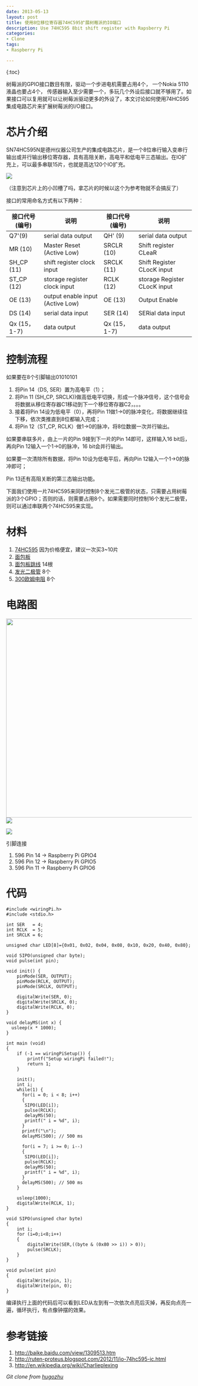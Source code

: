 ```yaml
---
date: 2013-05-13
layout: post
title: 使用8位移位寄存器74HC595扩展树莓派的IO端口
description: Use 74HC595 8bit shift register with Rapsberry Pi
categories:
- Clone
tags:
- Raspberry Pi

---
```


{:toc}

树莓派的GPIO接口数目有限，驱动一个步进电机需要占用4个， 一个Nokia 5110液晶也要占4个， 传感器输入至少需要一个，多玩几个外设后接口就不够用了。如果接口可以复用就可以让树莓派驱动更多的外设了，本文讨论如何使用74HC595集成电路芯片来扩展树莓派的I/O接口。


# 芯片介绍
SN74HC595N是德州仪器公司生产的集成电路芯片，是一个8位串行输入变串行输出或并行输出移位寄存器，具有高阻关断，高电平和低电平三态输出。在IO扩充上，可以最多串联15片，也就是高达120个IO扩充。

<img src="https://www.evernote.com/shard/s26/sh/b90034cc-cdf8-426d-a79d-16bbbcbb49b2/0ba3371f3039afa71a17bad845eede7a/deep/0/Screenshot%205/12/13%2010:42%20PM.png"/>

（注意到芯片上的小凹槽了吗，拿芯片的时候以这个为参考物就不会搞反了）

接口的常用命名方式有以下两种：

接口代号(编号)  | 说明     | 接口代号(编号)      | 说明 
---------- | -------- | ------------  | ------------ 
Q7'(9)   |serial data output    | QH'  (9)           | serial data output 
MR (10)	 |Master Reset (Active Low)    | SRCLR  (10)            | Shift register CLeaR
SH_CP (11)          |shift register clock input    | SRCLK  (11)            | Shift Register CLocK input
ST_CP (12)          |storage register clock input    | RCLK  (12)            | storage Register CLocK input
OE (13)          |output enable input (Active Low)| OE  (13)            | Output Enable
DS (14)         |serial data input       | SER (14)             | SERial data input
Qx (15，1-7)         |data output       | Qx (15，1-7)            | data output

# 控制流程
如果要在8个引脚输出01010101

1. 将Pin 14（DS, SER）置为高电平（1）；
2. 将Pin 11 (SH_CP, SRCLK))做高低电平切换，形成一个脉冲信号，这个信号会将数据从移位寄存器C1移动到下一个移位寄存器C2，。。。
3. 接着将Pin 14设为低电平（0），再将Pin 11做1->0的脉冲变化，将数据继续往下移，依次类推直到8位都输入完成；
4. 将Pin 12（ST_CP, RCLK）做1->0的脉冲，将8位数据一次并行输出。

如果要串联多片，由上一片的Pin 9接到下一片的Pin 14即可，这样输入16 bit后，再向Pin 12输入一个1->0的脉冲，16 bit会并行输出。

如果要一次清除所有数据，将Pin 10设为低电平后，再向Pin 12输入一个1->0的脉冲即可；

Pin 13还有高阻关断的第三态输出功能。

下面我们使用一片74HC595来同时控制8个发光二极管的状态，只需要占用树莓派的3个GPIO；否则的话，则需要占用8个。如果需要同时控制16个发光二极管，则可以通过串联两个74HC595来实现。

# 材料
1. [74HC595](http://item.taobao.com/item.htm?spm=a1z0d.1.1000638.45.bTo9PZ&id=3136071980) 因为价格便宜，建议一次买3~10片
2. [面包板](http://list.tmall.com/search_product.htm?q=%C3%E6%B0%FC%B0%E5&type=p&style=&cat=all)
3. [面包板跳线](http://re.taobao.com/eauction?e=WZUyNh6fV9rghojqVNxKsQRl3vWzxAV13G1s8WRbfpWLltG5xFicOSFINJCCZ52POOqhJP6qr9i9NE9AQxtQk3S1BzvCCF6OuLrQdcbQlR6B3ujUJI0OeA%3D%3D&ptype=100011&clk1=ebe7f36b49064c26364fbf2d12bbd3da&upsid=ebe7f36b49064c26364fbf2d12bbd3da) 14根
4. [发光二极管](http://re.taobao.com/eauction?e=NW2xGTCNV2%2FghojqVNxKsRoUGnN%2F%2FLrYlWsbAjdmP56LltG5xFicOSFINJCCZ52POOqhJP6qr9i9NE9AQxtQk3S1BzvCCF6OuLrQdcbQlR6B3ujUJI0OeA%3D%3D&ptype=100011&clk1=231682cf5123eea41a361c2c62bbf6d8&upsid=231682cf5123eea41a361c2c62bbf6d8) 8个
5. [300欧姆电阻](http://re.taobao.com/search?e=NW2xGTCNV2%252FghojqVNxKsRoUGnN%252F%252FLrYlWsbAjdmP56LltG5xFicOSFINJCCZ52POOqhJP6qr9i9NE9AQxtQk3S1BzvCCF6OuLrQdcbQlR6B3ujUJI0OeA%253D%253D&keyword=%B5%E7%D7%E8%B0%FC&type=taoke&refpid=mm_12926928_3484851_11423971&refpos=&unid=0&clk1=231682cf5123eea41a361c2c62bbf6d8&ismall=&catid=&frcatid=) 8个

# 电路图

<img src="https://www.evernote.com/shard/s26/sh/392c6eda-a41a-49ee-b2ec-db61a8dbd94d/353eaa84ddc75fda7b92cdce1a48f293/deep/0/Screenshot%205/12/13%2010:14%20PM.png" width="540"/>


<img src="http://ww2.sinaimg.cn/bmiddle/6bc40342jw1e4luoggxabj20vk0nodm9.jpg"/>

[<img src="http://ww3.sinaimg.cn/bmiddle/6bc40342jw1e4lzscegezj20vk0noqai.jpg"/>](http://photo.weibo.com/1808008002/wbphotos/large/photo_id/3577295178801052?refer=weibofeedv5)

引脚连接

1. 596 Pin 14 -> Raspberry Pi GPIO4
2. 596 Pin 12 -> Raspberry Pi GPIO5
3. 596 Pin 11 -> Raspberry Pi GPIO6

# 代码

```
#include <wiringPi.h>
#include <stdio.h>

int SER   = 4;
int RCLK  = 5;
int SRCLK = 6;

unsigned char LED[8]={0x01, 0x02, 0x04, 0x08, 0x10, 0x20, 0x40, 0x80};

void SIPO(unsigned char byte);
void pulse(int pin);

void init() {
    pinMode(SER, OUTPUT);
    pinMode(RCLK, OUTPUT);
    pinMode(SRCLK, OUTPUT);

    digitalWrite(SER, 0);
    digitalWrite(SRCLK, 0);
    digitalWrite(RCLK, 0);    
}

void delayMS(int x) {
  usleep(x * 1000);
}

int main (void)
{
    if (-1 == wiringPiSetup()) {
        printf("Setup wiringPi failed!");
        return 1;
    }    

    init();
    int i;
    while(1) {  
      for(i = 0; i < 8; i++)
      {
       SIPO(LED[i]);
       pulse(RCLK);
       delayMS(50);
       printf(" i = %d", i);
      }
      printf("\n");
      delayMS(500); // 500 ms
      
      for(i = 7; i >= 0; i--)
      {
       SIPO(LED[i]);
       pulse(RCLK);
       delayMS(50);
       printf(" i = %d", i);
      }
      delayMS(500); // 500 ms
    }

    usleep(1000);
    digitalWrite(RCLK, 1);
}

void SIPO(unsigned char byte) 
{
    int i;
    for (i=0;i<8;i++) 
    {
        digitalWrite(SER,((byte & (0x80 >> i)) > 0));
        pulse(SRCLK);
    }
}

void pulse(int pin) 
{
    digitalWrite(pin, 1);
    digitalWrite(pin, 0);
}

```
编译执行上面的代码后可以看到LED从左到有一次依次点亮后灭掉，再反向点亮一遍，循环执行，有点像钟摆的效果。

# 参考链接
1. http://baike.baidu.com/view/1309513.htm
2. http://ruten-proteus.blogspot.com/2012/11/io-74hc595-ic.html
3. http://en.wikipedia.org/wiki/Charlieplexing

*Git clone from [hugozhu](https://github.com/hugozhu/blog "hugozhu's github")*